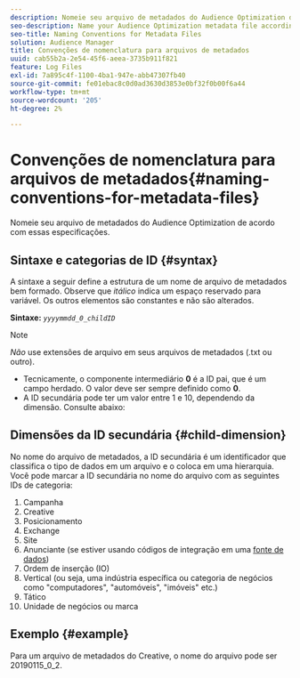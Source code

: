 ```yaml
---
description: Nomeie seu arquivo de metadados do Audience Optimization de acordo com essas especificações.
seo-description: Name your Audience Optimization metadata file according to these specifications.
seo-title: Naming Conventions for Metadata Files
solution: Audience Manager
title: Convenções de nomenclatura para arquivos de metadados
uuid: cab55b2a-2e54-45f6-aeea-3735b911f821
feature: Log Files
exl-id: 7a895c4f-1100-4ba1-947e-abb47307fb40
source-git-commit: fe01ebac8c0d0ad3630d3853e0bf32f0b00f6a44
workflow-type: tm+mt
source-wordcount: '205'
ht-degree: 2%

---
```


# Convenções de nomenclatura para arquivos de metadados{#naming-conventions-for-metadata-files}

Nomeie seu arquivo de metadados do Audience Optimization de acordo com essas especificações.

## Sintaxe e categorias de ID {#syntax}

A sintaxe a seguir define a estrutura de um nome de arquivo de metadados bem formado. Observe que *itálico* indica um espaço reservado para variável. Os outros elementos são constantes e não são alterados.

**Sintaxe:** *`yyyymmdd_0_childID`*

>[!NOTE]
>
>*Não* use extensões de arquivo em seus arquivos de metadados (.txt ou outro).

<!--In the name syntax, you'll notice a parent ID variable. Don't confuse it with the parent ID used in the [metadata file contents](../../../reporting/audience-optimization-reports/metadata-files-intro/metadata-file-contents.md). These 2 variables seem similar, but they represent different things:-->

* Tecnicamente, o componente intermediário **0** é a ID pai, que é um campo herdado. O valor deve ser sempre definido como **0**.
* A ID secundária pode ter um valor entre 1 e 10, dependendo da dimensão. Consulte abaixo:

## Dimensões da ID secundária {#child-dimension}

No nome do arquivo de metadados, a ID secundária é um identificador que classifica o tipo de dados em um arquivo e o coloca em uma hierarquia. Você pode marcar a ID secundária no nome do arquivo com as seguintes IDs de categoria:

1. Campanha
1. Creative
1. Posicionamento
1. Exchange
1. Site
1. Anunciante (se estiver usando códigos de integração em uma [fonte de dados](../../../features/manage-datasources.md#details))
1. Ordem de inserção (IO)
1. Vertical (ou seja, uma indústria específica ou categoria de negócios como &quot;computadores&quot;, &quot;automóveis&quot;, &quot;imóveis&quot; etc.)
1. Tático
1. Unidade de negócios ou marca

## Exemplo {#example}

Para um arquivo de metadados do Creative, o nome do arquivo pode ser 20190115_0_2.

<!--Let's take a look at how you would use these IDs in a metadata file name. As an example, say your data file consists of campaign creatives. In this case, the campaign is a parent object and the creatives are child objects because they belong to, or are contained by, the campaign. As a result, you'd choose the following IDs for the metadata file name:

* Parent ID: `1` 
* Child ID: `2`

Your metadata file name would look like this: `20150827_1_2`

Sometimes, you might have data that does not belong to a parent object. Whenever this is the case, select ID 0 for the parent ID. In this case, your file title would look like this: `20150827_0_2`. -->
